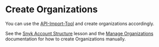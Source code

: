 # Create Organizations

You can use the [API-Import-Tool](https://docs.snyk.io/snyk-api/other-tools/tool-snyk-api-import/creating-orgs-in-snyk) and create organizations accordingly.

See the [Snyk Account Structure](https://learn.snyk.io/lesson/groups-and-organizations/) lesson and the [Manage Organizations](../../../../snyk-admin/groups-and-organizations/organizations/create-and-delete-organizations.md) documentation for how to create Organizations manually.
